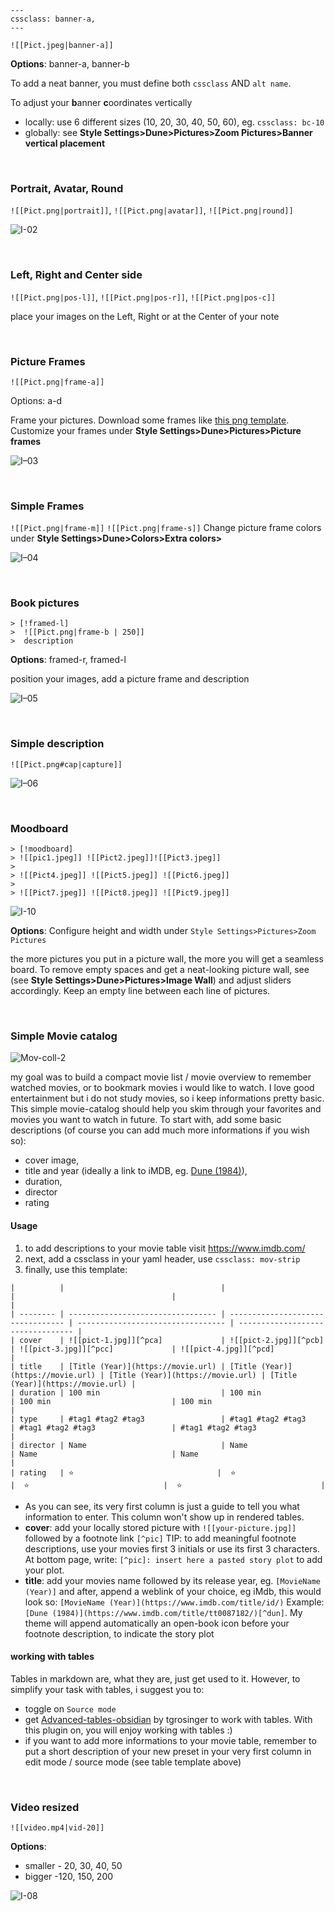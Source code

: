 ```
---
cssclass: banner-a,
---
```

`![[Pict.jpeg|banner-a]]`

**Options**: banner-a, banner-b

To add a neat banner, you must define both `cssclass` AND `alt name`. 

To adjust your **b**anner **c**oordinates vertically 
- locally: use 6 different sizes (10, 20, 30, 40, 50, 60), eg. `cssclass: bc-10` 
- globally: see **Style Settings>Dune>Pictures>Zoom Pictures>Banner vertical placement** 

<br>

### Portrait, Avatar, Round

`![[Pict.png|portrait]]`, `![[Pict.png|avatar]]`,  `![[Pict.png|round]]`


![I-02](https://user-images.githubusercontent.com/48620536/222981873-06037136-9876-45eb-b0a8-468ed5227443.png)

<br>

### Left, Right and Center side

`![[Pict.png|pos-l]]`, `![[Pict.png|pos-r]]`, `![[Pict.png|pos-c]]`

place your images on the Left, Right or at the Center of your note

<br>

### Picture Frames

`![[Pict.png|frame-a]]` 

Options: a-d

Frame your pictures. Download some frames like [this png template](https://pngimg.com/image/91008). Customize your frames under **Style Settings>Dune>Pictures>Picture frames**

![I–03](https://user-images.githubusercontent.com/48620536/222982094-4943ac34-34be-4587-8365-78408b671aff.png)

<br>

### Simple Frames

`![[Pict.png|frame-m]]` `![[Pict.png|frame-s]]`
Change picture frame colors under **Style Settings>Dune>Colors>Extra colors>** 

![I–04](https://user-images.githubusercontent.com/48620536/222982126-2f17ba6c-9df1-4d13-8bad-9738f3072cc6.png)

<br>

### Book pictures

```
> [!framed-l] 
>  ![[Pict.png|frame-b | 250]]
>  description
```
**Options**: framed-r, framed-l

position your images, add a picture frame and description 

![I–05](https://user-images.githubusercontent.com/48620536/222982159-2f481d4c-634e-491f-9ac6-8b73ecbda539.png)

<br>

### Simple description

`![[Pict.png#cap|capture]]`

![I–06](https://user-images.githubusercontent.com/48620536/222982200-63caf748-6a65-42e3-a927-f262103943e6.png)

<br>

### Moodboard

```
> [!moodboard]
> ![[pic1.jpeg]] ![[Pict2.jpeg]]![[Pict3.jpeg]]
> 
> ![[Pict4.jpeg]] ![[Pict5.jpeg]] ![[Pict6.jpeg]] 
> 
> ![[Pict7.jpeg]] ![[Pict8.jpeg]] ![[Pict9.jpeg]] 
```
![I-10](https://user-images.githubusercontent.com/48620536/223212661-17a473b1-8151-4aac-b558-42c7fafe59a1.jpg)

**Options**: Configure height and width under `Style Settings>Pictures>Zoom Pictures`

the more pictures you put in a picture wall, the more you will get a seamless board. To remove empty spaces and get a neat-looking picture wall, see (see **Style Settings>Dune>Pictures>Image Wall**) and adjust sliders accordingly. Keep an empty line between each line of pictures. 

<br>

### Simple Movie catalog

![Mov-coll-2](https://user-images.githubusercontent.com/48620536/225926038-afdc2964-60b9-4afd-9472-0f1057d99a49.png)

my goal was to build a compact movie list / movie overview to remember watched movies, or to bookmark movies i would like to watch. I love good entertainment but i do not study movies, so i keep informations pretty basic. This simple movie-catalog should help you skim through your favorites and movies you want to watch in future. To start with, add some basic descriptions (of course you can add much more informations if you wish so):

- cover image,
- title and year (ideally a link to iMDB, eg. [Dune (1984)](https://www.imdb.com/title/tt0087182/)),
- duration,
- director
- rating

#### Usage
1) to add descriptions to your movie table visit https://www.imdb.com/ 
2) next, add a cssclass in your yaml header, use `cssclass: mov-strip`
3) finally, use this template:

```
|          |                                   |                                   |                                   |                                   |
| -------- | --------------------------------- | --------------------------------- | --------------------------------- | --------------------------------- |
| cover    | ![[pict-1.jpg]][^pca]             | ![[pict-2.jpg]][^pcb]             | ![[pict-3.jpg]][^pcc]             | ![[pict-4.jpg]][^pcd]             |
| title    | [Title (Year)](https://movie.url) | [Title (Year)](https://movie.url) | [Title (Year)](https://movie.url) | [Title (Year)](https://movie.url) |
| duration | 100 min                           | 100 min                           | 100 min                           | 100 min                           |
| type     | #tag1 #tag2 #tag3                 | #tag1 #tag2 #tag3                 | #tag1 #tag2 #tag3                 | #tag1 #tag2 #tag3                 |
| director | Name                              | Name                              | Name                              | Name                              |
| rating   | ⭐️                                |  ⭐️                               |  ⭐️                              |  ⭐️                               |
```

- As you can see, its very first column is just a guide to tell you what information to enter. This column won't show up in rendered tables. 
- **cover**: add your locally stored picture with `![[your-picture.jpg]]` followed by a footnote link `[^pic]` TIP: to add meaningful footnote descriptions, use your movies first 3 initials or use its first 3 characters. At bottom page, write:  `[^pic]: insert here a pasted story plot` to add your plot.
- **title**: add your movies name followed by its release year, eg. `[MovieName (Year)]` and after, append a weblink of your choice, eg iMdb, this would look so: `[MovieName (Year)](https://www.imdb.com/title/id/)`
Example: `[Dune (1984)](https://www.imdb.com/title/tt0087182/)[^dun]`. My theme will append automatically an open-book icon before your footnote description, to indicate the story plot 

#### working with tables

Tables in markdown are, what they are, just get used to it.
However, to simplify your task with tables, i suggest you to:
- toggle on `Source mode`
- get [Advanced-tables-obsidian](https://github.com/tgrosinger/advanced-tables-obsidian) by tgrosinger to work with tables. With this plugin on, you will enjoy working with tables :)
- if you want to add more informations to your movie table, remember to put a short description of your new preset in your very first column in edit mode / source mode (see table template above)

<br>

### Video resized 

`![[video.mp4|vid-20]] `

**Options**: 
- smaller - 20, 30, 40, 50
- bigger -120, 150, 200

![I-08](https://user-images.githubusercontent.com/48620536/222982358-5d0eefcd-435a-4871-b73f-dcb46f973c96.png)
